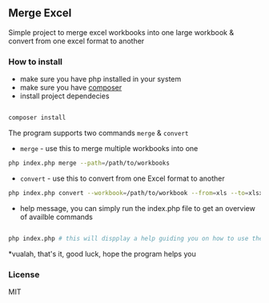 ## Merge Excel


Simple project to merge excel workbooks into one large workbook & convert from one excel format to another


### How to install

* make sure you have php installed in your system
* make sure you have [composer](https://getcomposer.org/)
* install project dependecies 

```sh

composer install

```
The program supports two commands `merge` & `convert`

* `merge` - use this to merge multiple workbooks into one

```sh
php index.php merge --path=/path/to/workbooks

```

* `convert` - use this to convert from one Excel format to another

```sh
php index.php convert --workbook=/path/to/workbook --from=xls --to=xlsx

```
* help message, you can simply run the index.php file to get an overview of availble commands

```sh

php index.php # this will dispplay a help guiding you on how to use the program

```

*vualah, that's it, good luck, hope the program helps you


### License
MIT
